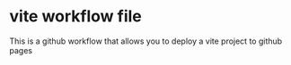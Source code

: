 # vite workflow file

This is a github workflow that allows you to deploy a vite project to github pages
